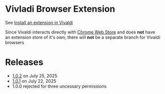 # Vivladi Browser Extension
See [Install an extension in Vivaldi](https://help.vivaldi.com/desktop/appearance-customization/extensions/)

Since Vivaldi interacts directly with [Chrome Web Store](https://chromewebstore.google.com/category/extensions) and does **not** have an extension store of it's own, there will **not** be a separate branch for Vivaldi browsers

# Releases
- [1.0.2](https://chromewebstore.google.com/detail/press-id-badge/clhegnbaeappncfdcifmilpobeialmjp) on July 25, 2025
- [1.0.1](https://chromewebstore.google.com/detail/press-id-badge/clhegnbaeappncfdcifmilpobeialmjp) on July 22, 2025
- 1.0.0 rejected for three uncessary permissions
